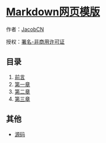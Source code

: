 # [Markdown网页模版]()

作者：[JacobCN](http://icanbe.vip)

授权：<a rel="license" href="http://creativecommons.org/licenses/by-nc/4.0/">署名-非商用许可证</a>

## 目录
1. [前言](#docs/README)
1. [第一章](#docs/ch01)
1. [第二章](#docs/ch02)
1. [第三章](#docs/ch03)

## 其他
- [源码](http://github.com/JacobCN)
